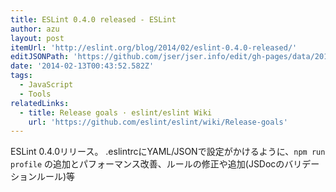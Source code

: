 ```yaml
---
title: ESLint 0.4.0 released - ESLint
author: azu
layout: post
itemUrl: 'http://eslint.org/blog/2014/02/eslint-0.4.0-released/'
editJSONPath: 'https://github.com/jser/jser.info/edit/gh-pages/data/2014/02/index.json'
date: '2014-02-13T00:43:52.582Z'
tags:
  - JavaScript
  - Tools
relatedLinks:
  - title: Release goals · eslint/eslint Wiki
    url: 'https://github.com/eslint/eslint/wiki/Release-goals'
---
```

ESLint 0.4.0リリース。
.eslintrcにYAML/JSONで設定がかけるように、`npm run profile` の追加とパフォーマンス改善、ルールの修正や追加(JSDocのバリデーションルール)等
